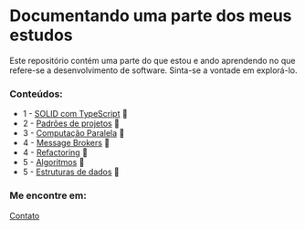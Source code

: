 # Documentando uma parte dos meus estudos

Este repositório contém uma parte do que estou e ando aprendendo no que refere-se a desenvolvimento de software.
Sinta-se a vontade em explorá-lo. 

### Conteúdos:
* 1 - [SOLID com TypeScript](SOLID-TS) :file_folder:
* 2 - [Padrões de projetos](DesignPatterns) :file_folder:
* 3 - [Computação Paralela](ComputacaoParalela) :file_folder:
* 4 - [Message Brokers](mensageria) :file_folder:
* 4 - [Refactoring](refactoring) :file_folder:
* 5 - [Algoritmos](Algoritmos/) :file_folder:
* 5 - [Estruturas de dados](ds/) :file_folder:


### Me encontre em: 

[Contato](https://linktr.ee/juliomiguel)



